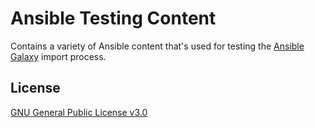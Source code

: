 Ansible Testing Content
=======================

Contains a variety of Ansible content that's used for testing the [Ansible Galaxy](https://galaxy.ansible.com) import process.


License
-------


[GNU General Public License v3.0](./LICENSE)
